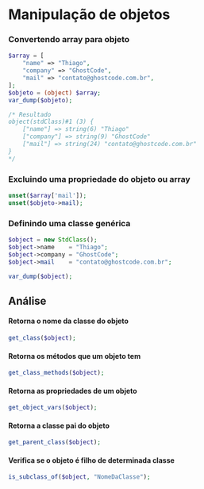 # Manipulação de objetos
### Convertendo array para objeto
```php
$array = [
	"name" => "Thiago",
	"company" => "GhostCode",
	"mail" => "contato@ghostcode.com.br",
];
$objeto = (object) $array;
var_dump($objeto);

/* Resultado
object(stdClass)#1 (3) {
	["name"] => string(6) "Thiago"
	["company"] => string(9) "GhostCode"
	["mail"] => string(24) "contato@ghostcode.com.br"
}
*/
```

### Excluindo uma propriedade do objeto ou array
```php
unset($array['mail']);
unset($objeto->mail);
```

### Definindo uma classe genérica
```php
$object = new StdClass();
$object->name    = "Thiago";
$object->company = "GhostCode";
$object->mail    = "contato@ghostcode.com.br";

var_dump($object);
```

## Análise
#### Retorna o nome da classe do objeto
```php
get_class($object);
```

#### Retorna os métodos que um objeto tem
```php
get_class_methods($object);
```

#### Retorna as propriedades de um objeto
```php
get_object_vars($object);
```

#### Retorna a classe pai do objeto
```php
get_parent_class($object);
```

#### Verifica se o objeto é filho de determinada classe
```php
is_subclass_of($object, "NomeDaClasse");
```
<!--stackedit_data:
eyJoaXN0b3J5IjpbMTAwNTMzMjY1MywxMzQ4MTAyMjIwLDE0OT
AwODA5OTksLTQyOTQ5MzMzNSwxNzIxOTIxMjEzLDEwNzg3OTg5
M119
-->